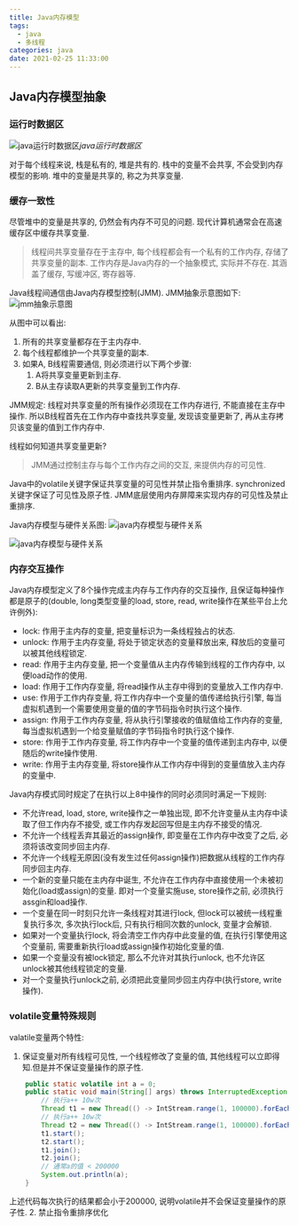 ```yaml
---
title: Java内存模型
tags:
  - java
  - 多线程
categories: java
date: 2021-02-25 11:33:00
---
```

## Java内存模型抽象
### 运行时数据区
![java运行时数据区](https://cdn.jsdelivr.net/gh/in-a-day/cdn@main/images/java/concurrent/Java运行时数据区.png)_java运行时数据区_

对于每个线程来说, 栈是私有的, 堆是共有的. 栈中的变量不会共享, 不会受到内存模型的影响. 堆中的变量是共享的, 称之为共享变量.

### 缓存一致性
尽管堆中的变量是共享的, 仍然会有内存不可见的问题. 现代计算机通常会在高速缓存区中缓存共享变量.
> 线程间共享变量存在于主存中, 每个线程都会有一个私有的工作内存, 存储了共享变量的副本. 工作内存是Java内存的一个抽象模式, 实际并不存在. 其涵盖了缓存, 写缓冲区, 寄存器等.

Java线程间通信由Java内存模型控制(JMM). JMM抽象示意图如下:
![jmm抽象示意图](https://cdn.jsdelivr.net/gh/in-a-day/cdn@main/images/java/concurrent/JMM抽象示意图.jpg)

从图中可以看出:
1. 所有的共享变量都存在于主内存中.
2. 每个线程都维护一个共享变量的副本.
3. 如果A, B线程需要通信, 则必须进行以下两个步骤:
    1. A将共享变量更新到主存.
    2. B从主存读取A更新的共享变量到工作内存.

JMM规定: 线程对共享变量的所有操作必须现在工作内存进行, 不能直接在主存中操作. 所以B线程首先在工作内存中查找共享变量, 发现该变量更新了, 再从主存拷贝该变量的值到工作内存中.

线程如何知道共享变量更新?
> JMM通过控制主存与每个工作内存之间的交互, 来提供内存的可见性. 

Java中的volatile关键字保证共享变量的可见性并禁止指令重排序. synchronized关键字保证了可见性及原子性. JMM底层使用内存屏障来实现内存的可见性及禁止重排序.

Java内存模型与硬件关系图:
![java内存模型与硬件关系](https://cdn.jsdelivr.net/gh/in-a-day/cdn@main/images/java/concurrent/java内存模型与硬件关系.jpg)


![java内存模型与硬件关系](https://cdn.jsdelivr.net/gh/in-a-day/cdn@main/images/java/concurrent/java内存模型2.png)

### 内存交互操作
Java内存模型定义了8个操作完成主内存与工作内存的交互操作, 且保证每种操作都是原子的(double, long类型变量的load, store, read, write操作在某些平台上允许例外):
- lock: 作用于主内存的变量, 把变量标识为一条线程独占的状态.
- unlock: 作用于主内存变量, 将处于锁定状态的变量释放出来, 释放后的变量可以被其他线程锁定.
- read: 作用于主内存变量, 把一个变量值从主内存传输到线程的工作内存中, 以便load动作的使用.
- load: 作用于工作内存变量, 将read操作从主存中得到的变量放入工作内存中.
- use: 作用于工作内存变量, 将工作内存中一个变量的值传递给执行引擎, 每当虚拟机遇到一个需要使用变量的值的字节码指令时执行这个操作.
- assign: 作用于工作内存变量, 将从执行引擎接收的值赋值给工作内存的变量, 每当虚拟机遇到一个给变量赋值的字节码指令时执行这个操作.
- store: 作用于工作内存变量, 将工作内存中一个变量的值传递到主内存中, 以便随后的write操作使用.
- write: 作用于主内存变量, 将store操作从工作内存中得到的变量值放入主内存的变量中.

Java内存模式同时规定了在执行以上8中操作的同时必须同时满足一下规则:
- 不允许read, load, store, write操作之一单独出现, 即不允许变量从主内存中读取了但工作内存不接受, 或工作内存发起回写但是主内存不接受的情况.
- 不允许一个线程丢弃其最近的assign操作, 即变量在工作内存中改变了之后, 必须将该改变同步回主内存.
- 不允许一个线程无原因(没有发生过任何assign操作)把数据从线程的工作内存同步回主内存.
- 一个新的变量只能在主内存中诞生, 不允许在工作内存中直接使用一个未被初始化(load或assign)的变量. 即对一个变量实施use, store操作之前, 必须执行assgin和load操作.
- 一个变量在同一时刻只允许一条线程对其进行lock, 但lock可以被统一线程重复执行多次, 多次执行lock后, 只有执行相同次数的unlock, 变量才会解锁.
- 如果对一个变量执行lock, 将会清空工作内存中此变量的值, 在执行引擎使用这个变量前, 需要重新执行load或assign操作初始化变量的值.
- 如果一个变量没有被lock锁定, 那么不允许对其执行unlock, 也不允许区unlock被其他线程锁定的变量.
- 对一个变量执行unlock之前, 必须把此变量同步回主内存中(执行store, write操作).

### volatile变量特殊规则
valatile变量两个特性:
1. 保证变量对所有线程可见性, 一个线程修改了变量的值, 其他线程可以立即得知.但是并不保证变量操作的原子性.
```java
    public static volatile int a = 0;
    public static void main(String[] args) throws InterruptedException {
		// 执行a++ 10w次
        Thread t1 = new Thread(() -> IntStream.range(1, 100000).forEach(it -> a++));
		// 执行a++ 10w次
        Thread t2 = new Thread(() -> IntStream.range(1, 100000).forEach(it -> a++));
        t1.start();
        t2.start();
        t1.join();
        t2.join();
		// 通常a的值 < 200000
        System.out.println(a);
    }

```
上述代码每次执行的结果都会小于200000, 说明volatile并不会保证变量操作的原子性.
2. 禁止指令重排序优化


